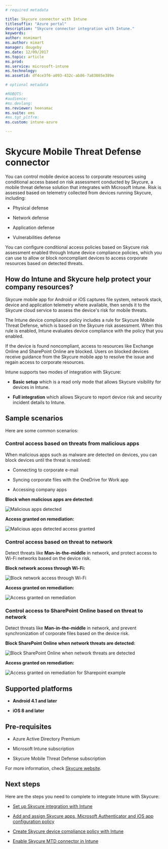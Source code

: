 ```yaml
---
# required metadata

title: Skycure connector with Intune
titlesuffix: "Azure portal"
description: "Skycure connector integration with Intune."
keywords:
author: msmimart
ms.author: mimart
manager: dougeby
ms.date: 12/09/2017
ms.topic: article
ms.prod:
ms.service: microsoft-intune
ms.technology:
ms.assetid: df4ce3f6-a093-432c-ab86-7a83865e389e

# optional metadata

#ROBOTS:
#audience:
#ms.devlang:
ms.reviewer: heenamac
ms.suite: ems
#ms.tgt_pltfrm:
ms.custom: intune-azure

---
```


# Skycure Mobile Threat Defense connector

You can control mobile device access to corporate resources using conditional access based on risk assessment conducted by Skycure, a mobile threat defense solution that integrates with Microsoft Intune. Risk is assessed based on telemetry collected from devices running Skycure, including:

-   Physical defense

-   Network defense

-   Application defense

-   Vulnerabilities defense

You can configure conditional access policies based on Skycure risk assessment enabled through Intune device compliance policies, which you can use to allow or block noncompliant devices to access corporate resources based on detected threats.

## How do Intune and Skycure help protect your company resources?

Skycure mobile app for Android or iOS captures file system, network stack, device and application telemetry where available, then sends it to the Skycure cloud service to assess the device's risk for mobile threats.

The Intune device compliance policy includes a rule for Skycure Mobile Threat Defense, which is based on the Skycure risk assessment. When this rule is enabled, Intune evaluates device compliance with the policy that you enabled.

If the device is found noncompliant, access to resources like Exchange Online and SharePoint Online are blocked. Users on blocked devices receive guidance from the Skycure mobile app to resolve the issue and regain access to corporate resources.

Intune supports two modes of integration with Skycure:

-   **Basic setup** which is a read only mode that allows Skycure visibility for devices in Intune.

-   **Full integration** which allows Skycure to report device risk and security incident details to Intune.

## Sample scenarios

Here are some common scenarios:

### Control access based on threats from malicious apps

When malicious apps such as malware are detected on devices, you can block devices until the threat is resolved:

-   Connecting to corporate e-mail

-   Syncing corporate files with the OneDrive for Work app

-   Accessing company apps

**Block when malicious apps are detected:**

![Malicious apps detected](./media/skycure-arch-1.png)

**Access granted on remediation:**

![Malicious apps detected access granted](./media/skycure-arch-2.png)

### Control access based on threat to network

Detect threats like **Man-in-the-middle** in network, and protect access to Wi-Fi networks based on the device risk.

**Block network access through Wi-Fi:**

![Block network access through Wi-Fi](./media/skycure-arch-3.png)

**Access granted on remediation:**

![Access granted on remediation](./media/skycure-arch-4.png)

### Control access to SharePoint Online based on threat to network

Detect threats like **Man-in-the-middle** in network, and prevent synchronization of corporate files based on the device risk.

**Block SharePoint Online when network threats are detected:**

![Block SharePoint Online when network threats are detected](./media/skycure-arch-5.png)

**Access granted on remediation:**

![Access granted on remediation for Sharepoint example](./media/skycure-arch-6.png)

## Supported platforms

-   **Android 4.1 and later**

-   **iOS 8 and later**

## Pre-requisites

-   Azure Active Directory Premium

-   Microsoft Intune subscription

-   Skycure Mobile Threat Defense subscription

For more information, check [Skycure website](https://www.skycure.com/skycure-microsoft-integration/).

## Next steps

Here are the steps you need to complete to integrate Intune with Skycure:

- [Set up Skycure integration with Intune](skycure-mtd-connector-integration.md)

- [Add and assign Skycure apps, Microsoft Authenticator and iOS app configuration policy](mtd-apps-ios-app-configuration-policy-add-assign.md)

- [Create Skycure device compliance policy with Intune](mtd-device-compliance-policy-create.md)

- [Enable Skycure MTD connector in Intune](mtd-connector-enable.md)
